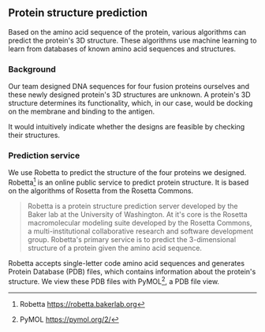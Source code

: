 ## Protein structure prediction

Based on the amino acid sequence of the protein,
various algorithms can predict the protein's 3D structure.
These algorithms use machine learning to learn from
databases of known amino acid sequences and structures.

### Background

Our team designed DNA sequences for four fusion proteins ourselves<!-- todo: from what -->
and these newly designed protein's 3D structures are unknown.
A protein's 3D structure determines its functionality,
which,
in our case,
would be docking on the membrane and binding to the antigen.
<!-- todo: review -->

It would intuitively indicate whether the designs are feasible
by checking their structures.

### Prediction service

We use Robetta to predict the structure of the four proteins we designed.
Robetta[^Robetta] is an online public service to predict protein structure.
It is based on the algorithms of Rosetta from the Rosetta Commons.

> Robetta is a protein structure prediction server developed by
the Baker lab at the University of Washington.
At it's core is the Rosetta macromolecular modeling suite developed by
the Rosetta Commons,
a multi-institutional collaborative research and software development group.
Robetta's primary service is to predict the 3-dimensional structure of
a protein given the amino acid sequence.

Robetta accepts single-letter code amino acid sequences
and generates Protein Database (PDB) files,
which contains information about the protein's structure.
We view these PDB files with PyMOL[^PyMOL],
a PDB file view.

[^Robetta]: Robetta <https://robetta.bakerlab.org>

[^PyMOL]: PyMOL <https://pymol.org/2/>
